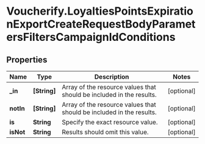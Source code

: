 # Voucherify.LoyaltiesPointsExpirationExportCreateRequestBodyParametersFiltersCampaignIdConditions

## Properties

Name | Type | Description | Notes
------------ | ------------- | ------------- | -------------
**_in** | **[String]** | Array of the resource values that should be included in the results. | [optional] 
**notIn** | **[String]** | Array of the resource values that should be included in the results. | [optional] 
**is** | **String** | Specify the exact resource value. | [optional] 
**isNot** | **String** | Results should omit this value. | [optional] 


